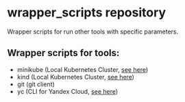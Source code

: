 # wrapper_scripts repository 

Wrapper scripts for run other tools with specific parameters. 

## Wrapper scripts for tools: 

- minikube (Local Kubernetes Cluster, [see here](https://github.com/kubernetes/minikube)) 
- kind (Local Kubernetes Cluster, [see here](https://github.com/kubernetes-sigs/kind)) 
- git (git client) 
- yc (CLI for Yandex Cloud, [see here](https://cloud.yandex.com/en/docs/cli/quickstart)) 


